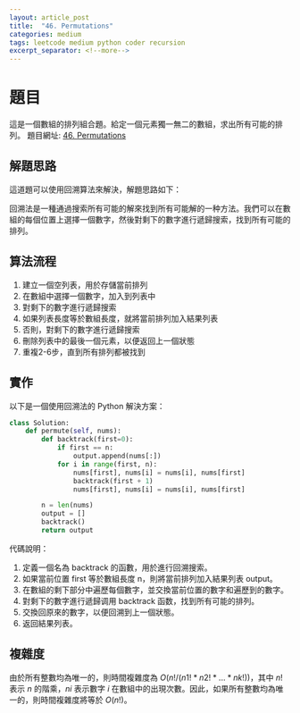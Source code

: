 ```yaml
---
layout: article_post
title:  "46. Permutations"
categories: medium
tags: leetcode medium python coder recursion
excerpt_separator: <!--more-->
---
```


# 題目
這是一個數組的排列組合題。給定一個元素獨一無二的數組，求出所有可能的排列。
題目網址: [46. Permutations](https://leetcode.com/problems/permutations/)

## 解題思路
這道題可以使用回溯算法來解決，解題思路如下：

回溯法是一種通過搜索所有可能的解來找到所有可能解的一种方法。我們可以在數組的每個位置上選擇一個數字，然後對剩下的數字進行遞歸搜索，找到所有可能的排列。

## 算法流程
1. 建立一個空列表，用於存儲當前排列
2. 在數組中選擇一個數字，加入到列表中
3. 對剩下的數字進行遞歸搜索
4. 如果列表長度等於數組長度，就將當前排列加入結果列表
5. 否則，對剩下的數字進行遞歸搜索
6. 刪除列表中的最後一個元素，以便返回上一個狀態
7. 重複2-6步，直到所有排列都被找到


## 實作
以下是一個使用回溯法的 Python 解決方案：
```python
class Solution:
    def permute(self, nums):
        def backtrack(first=0):
            if first == n:
                output.append(nums[:])
            for i in range(first, n):
                nums[first], nums[i] = nums[i], nums[first]
                backtrack(first + 1)
                nums[first], nums[i] = nums[i], nums[first]

        n = len(nums)
        output = []
        backtrack()
        return output
```
代碼說明：

1. 定義一個名為 backtrack 的函數，用於進行回溯搜索。
2. 如果當前位置 first 等於數組長度 n，則將當前排列加入結果列表 output。
3. 在數組的剩下部分中遍歷每個數字，並交換當前位置的數字和遍歷到的數字。
4. 對剩下的數字進行遞歸调用 backtrack 函数，找到所有可能的排列。
5. 交換回原來的數字，以便回溯到上一個狀態。
6. 返回結果列表。

## 複雜度
由於所有整數均為唯一的，則時間複雜度為 $O(n! / (n1! * n2! * ... * nk!))$，其中 $n!$ 表示 $n$ 的階乘，$ni$ 表示數字 $i$ 在數組中的出現次數。因此，如果所有整數均為唯一的，則時間複雜度將等於 $O(n!)$。